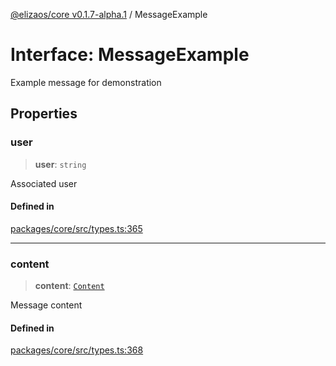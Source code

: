 [@elizaos/core v0.1.7-alpha.1](../index.md) / MessageExample

# Interface: MessageExample

Example message for demonstration

## Properties

### user

> **user**: `string`

Associated user

#### Defined in

[packages/core/src/types.ts:365](https://github.com/elizaOS/eliza/blob/main/packages/core/src/types.ts#L365)

***

### content

> **content**: [`Content`](Content.md)

Message content

#### Defined in

[packages/core/src/types.ts:368](https://github.com/elizaOS/eliza/blob/main/packages/core/src/types.ts#L368)
